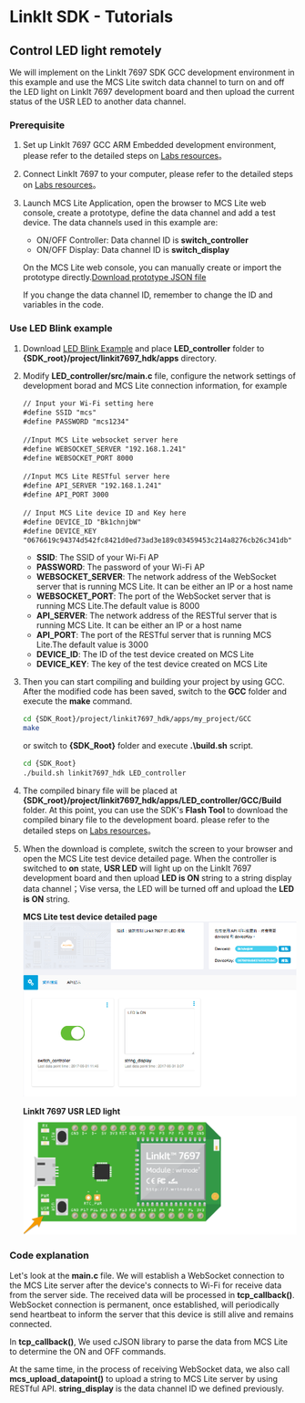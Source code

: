 # LinkIt SDK - Tutorials
## Control LED light remotely

We will implement on the LinkIt 7697 SDK GCC development environment in this example and use the MCS Lite switch data channel to turn on and off the LED light on LinkIt 7697 development board and then upload the current status of the USR LED to another data channel.

### Prerequisite

1. Set up LinkIt 7697 GCC ARM Embedded development environment, please refer to the detailed steps on [Labs resources](https://docs.labs.mediatek.com/resource/mt7687-mt7697/en/get-started-linkit-7697-hdk/gcc-arm-embedded-linkit-7697)。
2. Connect LinkIt 7697 to your computer, please refer to the detailed steps on [Labs resources](https://docs.labs.mediatek.com/resource/mt7687-mt7697/en/get-started-linkit-7697-hdk/gcc-arm-embedded-linkit-7697/connect-linkit-7697-to-computer)。
3. Launch MCS Lite Application, open the browser to MCS Lite web console, create a prototype, define the data channel and add a test device. The data channels used in this example are:

	* ON/OFF Controller: Data channel ID is **switch_controller**
	* ON/OFF Display: Data channel ID is **switch_display**

	On the MCS Lite web console, you can manually create or import the prototype directly.[Download prototype JSON file](https://github.com/MCS-Lite/mcs-lite-example/blob/master/LinkIt_7697/Arduino/mcs-lite-prototype-led-example.json)
	
	If you change the data channel ID, remember to change the ID and variables in the code.

### Use LED Blink example

1. Download [LED Blink Example](https://github.com/MCS-Lite/mcs-lite-example/tree/master/LinkIt_7697/GCC/LED_controller) and place **LED\_controller** folder to **{SDK\_root}/project/linkit7697\_hdk/apps** directory.
2. Modify **LED\_controller/src/main.c** file, configure the network settings of development borad and MCS Lite connection information, for example
		
	```arduino
	// Input your Wi-Fi setting here 
	#define SSID "mcs"
	#define PASSWORD "mcs1234"
	
	//Input MCS Lite websocket server here
	#define WEBSOCKET_SERVER "192.168.1.241"
	#define WEBSOCKET_PORT 8000
	
	//Input MCS Lite RESTful server here
	#define API_SERVER "192.168.1.241"
	#define API_PORT 3000
	
	// Input MCS Lite device ID and Key here
	#define DEVICE_ID "Bk1chnjbW"
	#define DEVICE_KEY "0676619c94374d542fc8421d0ed73ad3e189c03459453c214a8276cb26c341db"
	```

	* **SSID**: The SSID of your Wi-Fi AP 
	* **PASSWORD**: The password of your Wi-Fi AP 
	* **WEBSOCKET_SERVER**: The network address of the WebSocket server that is running MCS Lite. It can be either an IP or a host name
	* **WEBSOCKET_PORT**: The port of the WebSocket server that is running MCS Lite.The default value is 8000
	* **API_SERVER**: The network address of the RESTful server that is running MCS Lite. It can be either an IP or a host name
	* **API_PORT**: The port of the RESTful server that is running MCS Lite.The default value is 3000
	* **DEVICE_ID**: The ID of the test device created on MCS Lite
	* **DEVICE_KEY**: The key of the test device created on MCS Lite
 
3. Then you can start compiling and building your project by using GCC. After the modified code has been saved, switch to the **GCC** folder and execute the **make** command.
	
	```bash
	cd {SDK_Root}/project/linkit7697_hdk/apps/my_project/GCC
	make
	```
	or switch to **{SDK\_Root}** folder and execute **.\\build.sh** script.
	
	```bash
	cd {SDK_Root}
	./build.sh linkit7697_hdk LED_controller
	```
	
4. The compiled binary file will be placed at **{SDK\_root}/project/linkit7697\_hdk/apps/LED_controller/GCC/Build** folder. At this point, you can use the SDK's **Flash Tool** to download the compiled binary file to the development board. please refer to the detailed steps on [Labs resources](https://docs.labs.mediatek.com/resource/mt7687-mt7697/en/get-started-linkit-7697-hdk/gcc-arm-embedded-linkit-7697/download-project-binary-with-flash-tool-linkit-7697)。

5. When the download is complete, switch the screen to your browser and open the MCS Lite test device detailed page. When the controller is switched to **on** state, **USR LED** will light up on the LinkIt 7697 development board and then upload **LED is ON** string to a string display data channel；Vise versa, the LED will be turned off and upload the **LED is ON** string.


	**MCS Lite test device detailed page** ![Arduino IDE](../../assets/MCS_device_string.png)
	
	**LinkIt 7697 USR LED light** ![Arduino IDE](../../assets/7697_LED.png)
	
	
### Code explanation
Let's look at the **main.c** file. We will establish a WebSocket connection to the MCS Lite server after the device's connects to Wi-Fi for receive data from the server side. The received data will be processed in **tcp\_callback()**. WebSocket connection is permanent, once established, will periodically send heartbeat to inform the server that this device is still alive and remains connected.



In **tcp\_callback()**, We used cJSON library to parse the data from MCS Lite to determine the ON and OFF commands.

At the same time, in the process of receiving WebSocket data, we also call **mcs\_upload\_datapoint()** to upload a string to MCS Lite server by using RESTful API. **string_display** is the data channel ID we defined previously.
